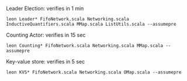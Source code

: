Leader Election: verifies in 1 min

    leon Leader* FifoNetwork.scala Networking.scala InductiveQuantifiers.scala MMap.scala ListUtils.scala --assumepre 

Counting Actor: verifies in 15 sec

    leon Counting* FifoNetwork.scala Networking.scala MMap.scala --assumepre

Key-value store: verifies in 5 sec

    leon KVS* FifoNetwork.scala Networking.scala OMap.scala --assumepre
